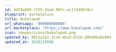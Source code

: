 ```yaml
---
id: 6d78ab09-7255-41ed-98fc-ac17440b7dcc
blueprint: marketplace
title: Bukalapak
url_whatsapp: '890000000000'
url_marketplace: 'https://www.bukalapak.com/'
icon: images/icons/bukalapak.png
updated_by: 9012a3a1-3ca3-4b1d-b216-d95496a01044
updated_at: 1638129598
---
```

